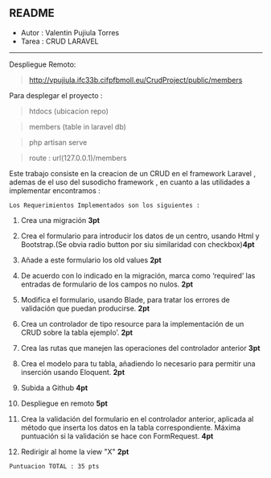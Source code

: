 ## README 

- Autor : Valentin Pujiula Torres
- Tarea : CRUD LARAVEL 

---

Despliegue Remoto:

>http://vpujiula.ifc33b.cifpfbmoll.eu/CrudProject/public/members

Para desplegar el proyecto :

>htdocs (ubicacion repo)

>members (table in laravel db)

>php artisan serve

> route : url(127.0.0.1)/members

Este trabajo consiste en la creacion de un CRUD en el framework Laravel , ademas de el uso del susodicho framework , en cuanto a las utilidades a implementar encontramos :

`Los Requerimientos Implementados son los siguientes :`

1. Crea una migración **3pt**

1. Crea el formulario para introducir los datos de un centro, usando Html y  Bootstrap.(Se obvia radio button por siu similaridad con checkbox)**4pt**

1. Añade a este formulario los old values **2pt**
 
1. De acuerdo con lo indicado en la migración, marca como ‘required’ las entradas de formulario de los campos no nulos. **2pt**

1. Modifica el formulario, usando Blade, para tratar los errores de validación que puedan producirse. **2pt**

1. Crea un controlador de tipo resource para la implementación de un CRUD sobre la tabla ejemplo’. **2pt**

1.  Crea las rutas que manejen las operaciones del controlador anterior **3pt**

1.  Crea el modelo para tu tabla, añadiendo lo necesario para permitir una inserción usando Eloquent. **2pt**

1. Subida a Github **4pt**

1. Despliegue en remoto **5pt**

1. Crea la validación del formulario en el controlador anterior, aplicada al método que inserta los datos en la tabla correspondiente. Máxima puntuación si la validación se hace con FormRequest. **4pt**

1. Redirigir al home la view "X" **2pt**


`Puntuacion TOTAL : 35 pts`
